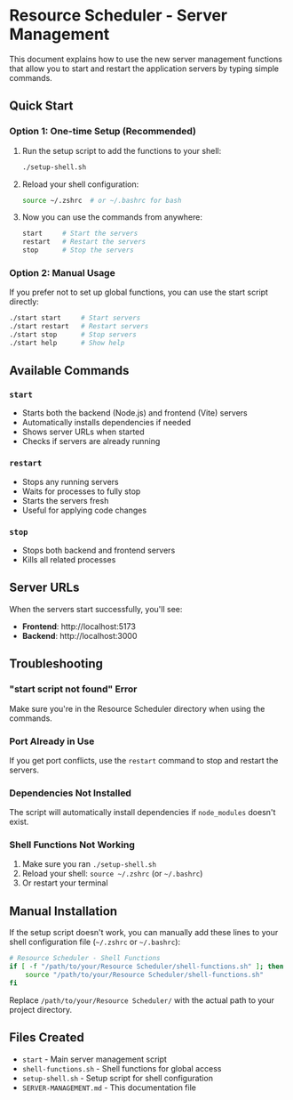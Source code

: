 # Resource Scheduler - Server Management

This document explains how to use the new server management functions that allow you to start and restart the application servers by typing simple commands.

## Quick Start

### Option 1: One-time Setup (Recommended)

1. Run the setup script to add the functions to your shell:
   ```bash
   ./setup-shell.sh
   ```

2. Reload your shell configuration:
   ```bash
   source ~/.zshrc  # or ~/.bashrc for bash
   ```

3. Now you can use the commands from anywhere:
   ```bash
   start     # Start the servers
   restart   # Restart the servers
   stop      # Stop the servers
   ```

### Option 2: Manual Usage

If you prefer not to set up global functions, you can use the start script directly:

```bash
./start start     # Start servers
./start restart   # Restart servers
./start stop      # Stop servers
./start help      # Show help
```

## Available Commands

### `start`
- Starts both the backend (Node.js) and frontend (Vite) servers
- Automatically installs dependencies if needed
- Shows server URLs when started
- Checks if servers are already running

### `restart`
- Stops any running servers
- Waits for processes to fully stop
- Starts the servers fresh
- Useful for applying code changes

### `stop`
- Stops both backend and frontend servers
- Kills all related processes

## Server URLs

When the servers start successfully, you'll see:
- **Frontend**: http://localhost:5173
- **Backend**: http://localhost:3000

## Troubleshooting

### "start script not found" Error
Make sure you're in the Resource Scheduler directory when using the commands.

### Port Already in Use
If you get port conflicts, use the `restart` command to stop and restart the servers.

### Dependencies Not Installed
The script will automatically install dependencies if `node_modules` doesn't exist.

### Shell Functions Not Working
1. Make sure you ran `./setup-shell.sh`
2. Reload your shell: `source ~/.zshrc` (or `~/.bashrc`)
3. Or restart your terminal

## Manual Installation

If the setup script doesn't work, you can manually add these lines to your shell configuration file (`~/.zshrc` or `~/.bashrc`):

```bash
# Resource Scheduler - Shell Functions
if [ -f "/path/to/your/Resource Scheduler/shell-functions.sh" ]; then
    source "/path/to/your/Resource Scheduler/shell-functions.sh"
fi
```

Replace `/path/to/your/Resource Scheduler/` with the actual path to your project directory.

## Files Created

- `start` - Main server management script
- `shell-functions.sh` - Shell functions for global access
- `setup-shell.sh` - Setup script for shell configuration
- `SERVER-MANAGEMENT.md` - This documentation file 